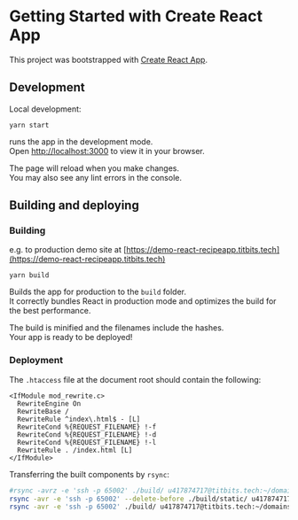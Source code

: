 # Getting Started with Create React App

This project was bootstrapped with [Create React App](https://github.com/facebook/create-react-app).

## Development

Local development:

`yarn start`

runs the app in the development mode.\
Open [http://localhost:3000](http://localhost:3000) to view it in your browser.

The page will reload when you make changes.\
You may also see any lint errors in the console.


## Building and deploying

### Building

e.g. to production demo site at [https://demo-react-recipeapp.titbits.tech](https://demo-react-recipeapp.titbits.tech)

 `yarn build`

Builds the app for production to the `build` folder.\
It correctly bundles React in production mode and optimizes the build for the best performance.

The build is minified and the filenames include the hashes.\
Your app is ready to be deployed!

### Deployment

The ``.htaccess`` file at the document root should contain the following:

```
<IfModule mod_rewrite.c>
  RewriteEngine On
  RewriteBase /
  RewriteRule ^index\.html$ - [L]
  RewriteCond %{REQUEST_FILENAME} !-f
  RewriteCond %{REQUEST_FILENAME} !-d
  RewriteCond %{REQUEST_FILENAME} !-l
  RewriteRule . /index.html [L]
</IfModule>
```

Transferring the built components by `rsync`:

```bash
#rsync -avrz -e 'ssh -p 65002' ./build/ u417874717@titbits.tech:~/domains/demo-react-recipeapp.titbits.tech/public_html/
rsync -avr -e 'ssh -p 65002' --delete-before ./build/static/ u417874717@titbits.tech:~/domains/demo-react-recipeapp.titbits.tech/public_html/static/
rsync -avr -e 'ssh -p 65002' ./build/ u417874717@titbits.tech:~/domains/demo-react-recipeapp.titbits.tech/public_html/
```
